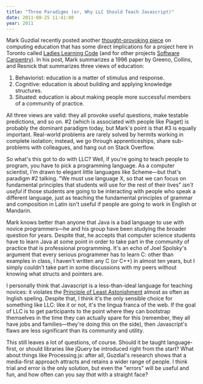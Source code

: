 ```yaml
---
title: "Three Paradigms (or, Why LLC Should Teach Javascript)"
date: 2011-08-25 11:41:08
year: 2011
---
```

Mark Guzdial recently posted another <a href="http://computinged.wordpress.com/2011/08/23/why-we-ought-to-teach-java-computing-education-and-social-practice/">thought-provoking piece</a> on computing education that has some direct implications for a project here in Toronto called <a href="http://ladieslearningcode.tumblr.com/">Ladies Learning Code</a> (and for other projects <a href="https://software-carpentry.org">Software Carpentry</a>). In his post, Mark summarizes a 1996 paper by Greeno, Collins, and Resnick that summarizes three views of education:
<ol>
	<li>Behaviorist: education is a matter of stimulus and response.</li>
	<li>Cognitive: education is about building and applying knowledge structures.</li>
	<li>Situated: education is about making people more successful members of a community of practice.</li>
</ol>
All three views are valid: they all provoke useful questions, make testable predictions, and so on. #2 (which is associated with people like Piaget) is probably the dominant paradigm today, but Mark's point is that #3 is equally important. Real-world problems are rarely solved by hermits working in complete isolation; instead, we go through apprenticeships, share sub-problems with colleagues, and hang out on Stack Overflow.

So what's this got to do with LLC? Well, if you're going to teach people to program, you have to pick a programming language. As a computer scientist, I'm drawn to elegant little languages like Scheme&mdash;but that's paradigm #2 talking. "We must use language X, so that we can focus on fundamental principles that students will use for the rest of their lives" <em>isn't useful</em> if those students are going to be interacting with people who speak a different language, just as teaching the fundamental principles of grammar and composition in Latin isn't useful if people are going to work in English or Mandarin.

Mark knows better than anyone that Java is a bad language to use with novice programmers&mdash;he and his group have been studying the broader question for years. Despite that, he accepts that computer science students have to learn Java at some point in order to take part in the community of practice that is professional programming. It's an echo of Joel Spolsky's argument that every serious programmer has to learn C: other than examples in class, I haven't written any C (or C++) in almost ten years, but I simply couldn't take part in some discussions with my peers without knowing what structs and pointers are.

I personally think that Javascript is a less-than-ideal language for teaching novices: it violates the <a href="http://en.wikipedia.org/wiki/Principle_of_least_astonishment">Principle of Least Astonishment</a> almost as often as Inglish speling. Despite that, I think it's the only sensible choice for something like LLC: like it or not, it's the lingua franca of the web. If the goal of LLC is to get participants to the point where they can bootstrap themselves in the time they can actually spare for this (remember, they all have jobs and families&mdash;they're doing this on the side), then Javascript's flaws are less significant than its community and utility.

This still leaves a lot of questions, of course. Should it be taught language-first, or should libraries like jQuery be introduced right from the start? What about things like Processing.js: after all, Guzdial's research shows that a media-first approach attracts and retains a wider range of people. I think trial and error is the only solution, but even the "errors" will be useful and fun, and how often can you say <em>that</em> with a straight face?
